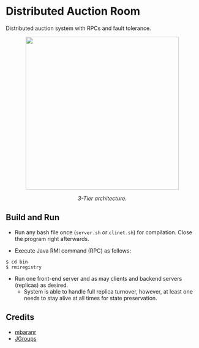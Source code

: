 # Distributed Auction Room

Distributed auction system with RPCs and fault tolerance.

<div align="center">
    <img src="res/arch.png" width="400"/>
    <p><em>3-Tier architecture.</em></p>
</div>


## Build and Run

* Run any bash file once (`server.sh` or `clinet.sh`) for compilation. Close the program right afterwards.

* Execute Java RMI command (RPC) as follows:

```
$ cd bin 
$ rmiregistry
```

* Run one front-end server and as may clients and backend servers (replicas) as desired.
    * System is able to handle full replica turnover, however, at least one needs to stay alive at all times for state preservation.

## Credits

- [mbaranr](https://github.com/mbaranr)
- [JGroups](http://jgroups.org)
